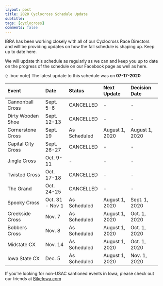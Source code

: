 ```yaml
---
layout: post
title: 2020 Cyclocross Schedule Update
subtitle: 
tags: [cyclocross]
comments: false
---
```


IBRA has been working closely with all of our Cyclocross Race Directors and will be providing updates on how the fall schedule is shaping up. Keep up to date here.

We will update this schedule as regularly as we can and keep you up to date on the progress of the schedule on our Facebook page as well as here.

{: .box-note}
The latest update to this schedule was on **07-17-2020**

|Event	|Date	|Status	|Next Update	|Decision Date|
| :------ |:--- | :--- |:--- |:--- |
|Cannonball Cross	|Sept. 5-6|	CANCELLED|	-	|-|
|Dirty Wooden Shoe	|Sept. 12-13|	CANCELLED|	-	|-|
|Cornerstone Cross	|Sept. 19|	As Scheduled|	August 1, 2020|	August 1, 2020|
|Capital City Cross	|Sept. 26-27|	CANCELLED|	-	|-|
|Jingle Cross	|Oct. 9-11|	-	|-	|-|
|Twisted Cross	|Oct. 17-18|	CANCELLED	|-	|-|
|The Grand	|Oct. 24-25|	CANCELLED|	-	|- |
|Spooky Cross	|Oct. 31 - Nov 1|	As Scheduled|	August 1, 2020	|Sept. 1, 2020|
|Creekside Cross	|Nov. 7|	As Scheduled	|August 1, 2020	|Oct. 1, 2020|
|Bobbers Cross	|Nov. 8|	As Scheduled|	August 1, 2020	|Oct. 1, 2020|
|Midstate CX	|Nov. 14|	As Scheduled|August 1, 2020	|Oct. 1, 2020|
|Iowa State CX	|Dec. 5|	As Scheduled|August 1, 2020	|Nov. 1, 2020|

If you're looking for non-USAC santioned events in Iowa, please check out our friends at [BikeIowa.com](http://bikeiowa.com)